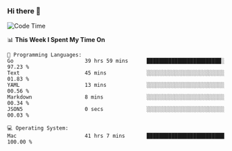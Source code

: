 ### Hi there 👋

<!--
**CrazyCollin/crazycollin** is a ✨ _special_ ✨ repository because its `README.md` (this file) appears on your GitHub profile.

Here are some ideas to get you started:

- 🔭 I’m currently working on ...
- 🌱 I’m currently learning ...
- 👯 I’m looking to collaborate on ...
- 🤔 I’m looking for help with ...
- 💬 Ask me about ...
- 📫 How to reach me: ...
- 😄 Pronouns: ...
- ⚡ Fun fact: ...
-->

<!--START_SECTION:waka-->
![Code Time](http://img.shields.io/badge/Code%20Time-5%2C256%20hrs%202%20mins-blue)

📊 **This Week I Spent My Time On** 

```text
💬 Programming Languages: 
Go                       39 hrs 59 mins      ████████████████████████░   97.23 % 
Text                     45 mins             ░░░░░░░░░░░░░░░░░░░░░░░░░   01.83 % 
YAML                     13 mins             ░░░░░░░░░░░░░░░░░░░░░░░░░   00.56 % 
Markdown                 8 mins              ░░░░░░░░░░░░░░░░░░░░░░░░░   00.34 % 
JSON5                    0 secs              ░░░░░░░░░░░░░░░░░░░░░░░░░   00.03 % 

💻 Operating System: 
Mac                      41 hrs 7 mins       █████████████████████████   100.00 % 
```


<!--END_SECTION:waka-->
